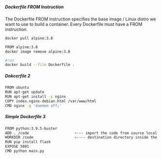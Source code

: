#####  Dockerfile FROM Instruction
The Dockerfile FROM instruction specifies the base image / Linux distro we want to use to build a container.
Every Dockerfile must have a FROM instruction.

``````sh
docker pull alpine:3.8

FROM alpine:3.8
docker image remove alpine:3.8

#run
docker build --file Dockerfile .
``````
#####   Dokcerfile 2

``````sh
FROM ubuntu
RUN apt-get update
RUN apt-get install -y nginx
COPY index.nginx-debian.html /var/www/html
CMD nginx -g 'daemon off;'
``````

##### Simple Dockerfile 3
``````sh
FROM python:3.9.5-buster
ADD . /code                     <--- import the code from source local directory into container image destination
WORKDIR /code                   <---- destination directory inside the container image
RUN pip install flask
EXPOSE 5001
CMD python main.py
``````

